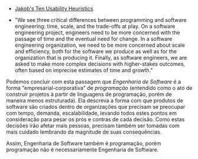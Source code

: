 - [Jakob's Ten Usability Heuristics](https://media.nngroup.com/media/articles/attachments/Heuristic_Summary1_A4_compressed.pdf)

- "We see three critical differences between programming and software engineering: time, scale, and the trade-offs at play.   On a software engineering project, engineers need to be more concerned with the passage of time and the eventual need for change. In a software engineering organization, we need to be more concerned about scale and efficiency, both for the software we produce as well as for the organization that is producing it. Finally, as software engineers, we are asked to make more complex decisions with higher-stakes outcomes, often based on imprecise estimates of time and growth."

Podemos concluir com esta passagem que *Engenharia de Software* é a forma "empresarial-corporativa" de *programação* (entendido como o ato de construir projetos à partir de linguagens de programação, porém de maneira menos estruturada). 
Ela descreva a forma com que produtos de software são criados dentro de organizações que precisam se preocupar com tempo, demanda, escalabilidade, levando todos estes pontos em consideração para pesar os prós e contras de cada decisão. Como estas decisões irão afetar mais pessoas, precisam também ser tomadas com mais cuidado lembrando da magnitude de suas consequências.

Assim, Engenharia de Software também é programação, porém programação não é necessariamente Engenharia de Software.